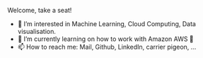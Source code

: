 Welcome, take a seat!

- 👀 I’m interested in Machine Learning, Cloud Computing, Data visualisation. 
- 🌱 I’m currently learning on how to work with Amazon AWS 🤔
- 📫 How to reach me: Mail, Github, LinkedIn, carrier pigeon, ...

<!---
simonperneel/simonperneel is a ✨ special ✨ repository because its `README.md` (this file) appears on your GitHub profile.
You can click the Preview link to take a look at your changes.
--->
